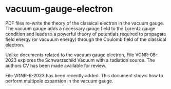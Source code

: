 # vacuum-gauge-electron

PDF files re-write the theory of the classical electron in the vacuum gauge.  The vacuum gauge adds a necessary gauge field to the Lorentz gauge condition and leads to a powerful theory of potentials required to propagate field energy (or vacuuum energy) through the Coulomb field of the classical electron. 

Unlike documents related to the vacuum gauge electron, File VGNR-08-2023 explores the Schwarzschild Vacuum with a radiation source.
The authors CV has been made available for review.

File VGNR-6-2023 has been recently added.  This document shows how to perform multipole expansion in the vacuum gauge.  
